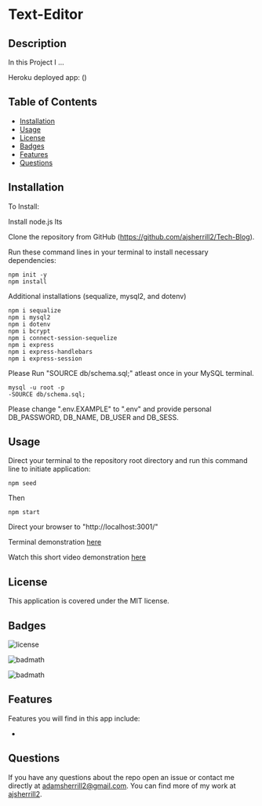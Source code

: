 # Text-Editor

## Description

In this Project I ...

Heroku deployed app:
()

## Table of Contents

- [Installation](#installation)
- [Usage](#usage)
- [License](#license)
- [Badges](#Badges)
- [Features](#Features)
- [Questions](#Questions)

## Installation

To Install:

Install node.js lts

Clone the repository from GitHub (https://github.com/ajsherrill2/Tech-Blog).

Run these command lines in your terminal to install necessary dependencies:

```
npm init -y
npm install
```

Additional installations (sequalize, mysql2, and dotenv)

```
npm i sequalize
npm i mysql2
npm i dotenv
npm i bcrypt
npm i connect-session-sequelize
npm i express
npm i express-handlebars
npm i express-session
```

Please Run "SOURCE db/schema.sql;" atleast once in your MySQL terminal.

```
mysql -u root -p
-SOURCE db/schema.sql;
```

Please change ".env.EXAMPLE" to ".env" and provide personal DB_PASSWORD, DB_NAME, DB_USER and DB_SESS.

## Usage

Direct your terminal to the repository root directory and run this command line to initiate application:

```
npm seed
```

Then

```
npm start
```

Direct your browser to "http://localhost:3001/"

Terminal demonstration [here](https://drive.google.com/file/d/1o_1B3Wm5yMKbVNdGeqd1olr6vcAP7isy/view)

Watch this short video demonstration [here](https://drive.google.com/file/d/1jTKvxYJ2jOR8X63Vfr8y7f1uv_X20_KL/view)

## License

This application is covered under the MIT license.

## Badges

![license](https://img.shields.io/badge/license-MIT-yellow.svg)

![badmath](https://img.shields.io/github/languages/top/lernantino/badmath)

![badmath](https://img.shields.io/github/repo-size/ajsherrill2/Text-Editor)

## Features

Features you will find in this app include:

- 

## Questions

If you have any questions about the repo open an issue or contact me directly at adamsherrill2@gmail.com. You can find more of my work at [ajsherrill2](https://github.com/ajsherrill2/).